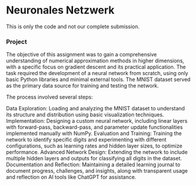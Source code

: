 # Neuronales Netzwerk

This is only the code and not our complete submission.

### Project

The objective of this assignment was to gain a comprehensive understanding of numerical approximation methods in higher dimensions, with a specific focus on gradient descent and its practical application. The task required the development of a neural network from scratch, using only basic Python libraries and minimal external tools. The MNIST dataset served as the primary data source for training and testing the network.

The process involved several steps:

Data Exploration: Loading and analyzing the MNIST dataset to understand its structure and distribution using basic visualization techniques.
Implementation: Designing a custom neural network, including linear layers with forward-pass, backward-pass, and parameter update functionalities implemented manually with NumPy.
Evaluation and Training: Training the network to identify specific digits and experimenting with different configurations, such as learning rates and hidden layer sizes, to optimize performance.
Advanced Network Design: Extending the network to include multiple hidden layers and outputs for classifying all digits in the dataset.
Documentation and Reflection: Maintaining a detailed learning journal to document progress, challenges, and insights, along with transparent usage and reflection on AI tools like ChatGPT for assistance.
